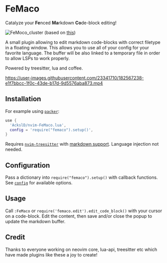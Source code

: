 # FeMaco
Catalyze your **Fe**nced **Ma**rkdown **Co**de-block editing!

![FeMoco_cluster](https://user-images.githubusercontent.com/23341710/182566777-492c5e81-95fc-4443-ae6a-23ba2519960e.png)
(based on [this](https://en.wikipedia.org/wiki/FeMoco#/media/File:FeMoco_cluster.svg))

A small plugin allowing to edit markdown code-blocks with correct filetype in a floating window.
This allows you to use all of your config for your favorite language.
The buffer will be also linked to a temporary file in order to allow LSPs to work properly.

Powered by treesitter, lua and coffee.

https://user-images.githubusercontent.com/23341710/182567238-e1f7bbcc-1f0c-43de-b17d-9d5576aba873.mp4

## Installation
For example using [`packer`](https://github.com/wbthomason/packer.nvim):
```lua
use {
  'AckslD/nvim-FeMaco.lua',
  config = 'require("femaco").setup()',
}
```
Requires [`nvim-treesitter`](https://github.com/nvim-treesitter/nvim-treesitter) with [markdown support](https://github.com/MDeiml/tree-sitter-markdown). Language injection not needed.

## Configuration
Pass a dictionary into `require("femaco").setup()` with callback functions.
See [`config`](https://github.com/AckslD/nvim-FeMaco.lua/blob/main/lua/femaco/config.lua) for available options.


## Usage
Call `:FeMaco` or `require('femaco.edit').edit_code_block()` with your cursor on a code-block. Edit the content, then save and/or close the popup to update the markdown buffer.

## Credit
Thanks to everyone working on neovim core, lua-api, treesitter etc which have made plugins like these a joy to create!
